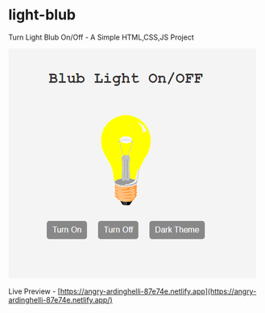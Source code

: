 # light-blub
Turn Light Blub On/Off -  A Simple HTML,CSS,JS Project

![Cover Image](https://github.com/zaheerniazipk/light-blub/blob/main/cover.png)

Live Preview  - [https://angry-ardinghelli-87e74e.netlify.app](https://angry-ardinghelli-87e74e.netlify.app/)

